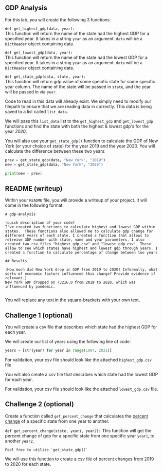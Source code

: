 ## GDP Analysis 

For this lab, you will create the following 3 functions:

`def get_highest_gdp(data, year):`  
  This function will return the name of the state had the highest GDP for a specified year. It takes in a string `year` as an argument. `data` will be a `DictReader` object containing data.  

`def get_lowest_gdp(data, year):`  
  This function will return the name of the state had the lowest GDP for a specified year. It takes in a string `year` as an argument. `data` will be a `DictReader` object containing data.  

`def get_state_gdp(data, state, year):`  
  This function will return gdp value of some specific state for some specific year column. The name of the state will be passed in `state`, and the year will be passed in via `year`.

Code to read in this data will already exist. We simply need to modify our filepath to ensure that we are reading data in correctly. This data is being saved to a list called `list_data`.

We will pass this `list_data` list to the `get_highest_gdp` and `get_lowest_gdp` functions and find the state with both the highest & lowest gdp's for the year *2020*.

You will also use your `get_state_gdp()` function to calculate the GDP of New York (or your choice of state) for the year 2019 and the year 2020. You will calculate the difference between these two years:

```python
prev = get_state_gdp(data, "New York", "2019")
new = get_state_gdp(data, "New York", "2020")

print(new - prev)
```

## README (writeup)

Within your `README` file, you will provide a writeup of your project. It will come in the following format:

```
# gdp-analysis

[quick description of your code]
I've created two functions to calculate highest and lowest GDP within states.  These functions also allowed me to calculate gdp change for different years of each state. I created a function that allows to retreive GDP number with state, name and year parameters. I also created two csv files "highest_gdp.csv" and "lowest_gdp.csv". These allow to see which states have highest and lowest gdp through years. I created a function to calculate percentage of change between two years

## Results

[How much did New York drop in GDP from 2019 to 2020? Informally, what sorts of economic factors influenced this change? Provide evidence if relevant.]
New York GDP dropped on 73216.0 from 2019 to 2020, which was influenced by pandemic.


```

You will replace any text in the square-brackets with your own text.

## Challenge 1 (optional)

You will create a csv file that describes which state had the highest GDP for each year.

We will create our list of years using the following line of code:

```python
years = [str(year) for year in range(1997, 2021)]
```

For validation, your csv file should look like the attached `highest_gdp.csv` file.

You will also create a csv file that describes which state had the lowest GDP for each year.

For validation, your csv file should look like the attached `lowest_gdp.csv` file.

## Challenge 2 (optional)
 
Create a function called `get_percent_change` that calculates the [percent change](https://www.investopedia.com/terms/p/percentage-change.asp) of a specific state from one year to another. 

`def get_percent_change(state, year1, year2):`
    This function will get the percent change of gdp for a specific state from one specific year `year1`, to another `year2`.

    Feel free to utilize `get_state_gdp()`

We will use this function to create a csv file of percent changes from 2019 to 2020 for each state.